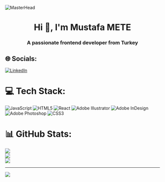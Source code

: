 ![MasterHead](https://cdn.dribbble.com/users/25906/screenshots/2486509/loading_1.gif)
<h1 align="center">Hi 👋, I'm Mustafa METE</h1>
<h3 align="center">A passionate frontend developer from Turkey</h3>


## 🌐 Socials:
[![LinkedIn](https://img.shields.io/badge/LinkedIn-%230077B5.svg?logo=linkedin&logoColor=white)](https://linkedin.com/in/mustafameteee) 

# 💻 Tech Stack:
![JavaScript](https://img.shields.io/badge/javascript-%23323330.svg?style=for-the-badge&logo=javascript&logoColor=%23F7DF1E) ![HTML5](https://img.shields.io/badge/html5-%23E34F26.svg?style=for-the-badge&logo=html5&logoColor=white) ![React](https://img.shields.io/badge/react-%2320232a.svg?style=for-the-badge&logo=react&logoColor=%2361DAFB) ![Adobe Illustrator](https://img.shields.io/badge/adobeillustrator-%23FF9A00.svg?style=for-the-badge&logo=adobeillustrator&logoColor=white) ![Adobe InDesign](https://img.shields.io/badge/Adobe%20InDesign-49021F?style=for-the-badge&logo=adobeindesign&logoColor=white) ![Adobe Photoshop](https://img.shields.io/badge/adobephotoshop-%2331A8FF.svg?style=for-the-badge&logo=adobephotoshop&logoColor=white) ![CSS3](https://img.shields.io/badge/css3-%231572B6.svg?style=for-the-badge&logo=css3&logoColor=white)
# 📊 GitHub Stats:
![](https://github-readme-stats.vercel.app/api?username=metethedesigner&theme=default&hide_border=false&include_all_commits=false&count_private=false)<br/>
![](https://github-readme-streak-stats.herokuapp.com/?user=metethedesigner&theme=default&hide_border=false)<br/>
![](https://github-readme-stats.vercel.app/api/top-langs/?username=metethedesigner&theme=default&hide_border=false&include_all_commits=false&count_private=false&layout=compact)

---
[![](https://visitcount.itsvg.in/api?id=metethedesigner&icon=0&color=0)](https://visitcount.itsvg.in)
